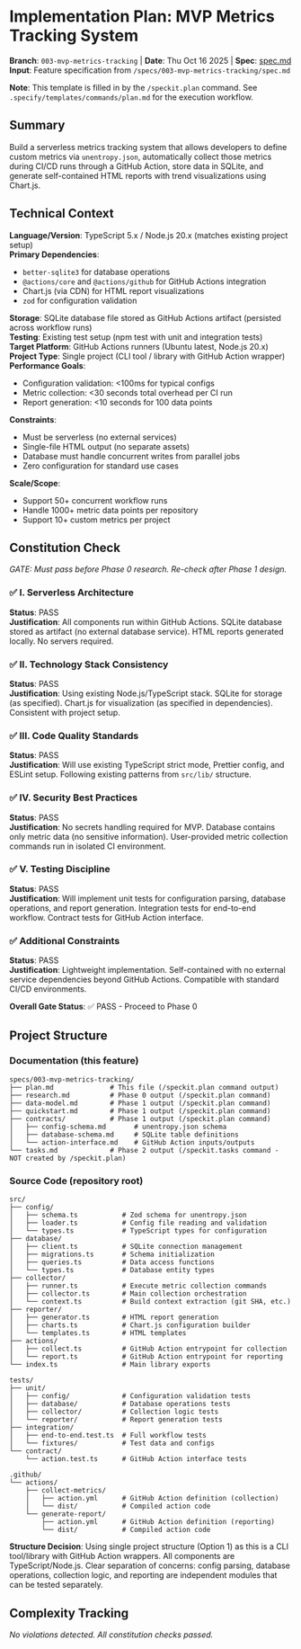 # Implementation Plan: MVP Metrics Tracking System

**Branch**: `003-mvp-metrics-tracking` | **Date**: Thu Oct 16 2025 | **Spec**: [spec.md](./spec.md)
**Input**: Feature specification from `/specs/003-mvp-metrics-tracking/spec.md`

**Note**: This template is filled in by the `/speckit.plan` command. See `.specify/templates/commands/plan.md` for the execution workflow.

## Summary

Build a serverless metrics tracking system that allows developers to define custom metrics via `unentropy.json`, automatically collect those metrics during CI/CD runs through a GitHub Action, store data in SQLite, and generate self-contained HTML reports with trend visualizations using Chart.js.

## Technical Context

**Language/Version**: TypeScript 5.x / Node.js 20.x (matches existing project setup)  
**Primary Dependencies**: 
- `better-sqlite3` for database operations
- `@actions/core` and `@actions/github` for GitHub Actions integration
- Chart.js (via CDN) for HTML report visualizations
- `zod` for configuration validation

**Storage**: SQLite database file stored as GitHub Actions artifact (persisted across workflow runs)  
**Testing**: Existing test setup (npm test with unit and integration tests)  
**Target Platform**: GitHub Actions runners (Ubuntu latest, Node.js 20.x)  
**Project Type**: Single project (CLI tool / library with GitHub Action wrapper)  
**Performance Goals**: 
- Configuration validation: <100ms for typical configs
- Metric collection: <30 seconds total overhead per CI run
- Report generation: <10 seconds for 100 data points

**Constraints**: 
- Must be serverless (no external services)
- Single-file HTML output (no separate assets)
- Database must handle concurrent writes from parallel jobs
- Zero configuration for standard use cases

**Scale/Scope**: 
- Support 50+ concurrent workflow runs
- Handle 1000+ metric data points per repository
- Support 10+ custom metrics per project

## Constitution Check

*GATE: Must pass before Phase 0 research. Re-check after Phase 1 design.*

### ✅ I. Serverless Architecture
**Status**: PASS  
**Justification**: All components run within GitHub Actions. SQLite database stored as artifact (no external database service). HTML reports generated locally. No servers required.

### ✅ II. Technology Stack Consistency
**Status**: PASS  
**Justification**: Using existing Node.js/TypeScript stack. SQLite for storage (as specified). Chart.js for visualization (as specified in dependencies). Consistent with project setup.

### ✅ III. Code Quality Standards
**Status**: PASS  
**Justification**: Will use existing TypeScript strict mode, Prettier config, and ESLint setup. Following existing patterns from `src/lib/` structure.

### ✅ IV. Security Best Practices
**Status**: PASS  
**Justification**: No secrets handling required for MVP. Database contains only metric data (no sensitive information). User-provided metric collection commands run in isolated CI environment.

### ✅ V. Testing Discipline
**Status**: PASS  
**Justification**: Will implement unit tests for configuration parsing, database operations, and report generation. Integration tests for end-to-end workflow. Contract tests for GitHub Action interface.

### ✅ Additional Constraints
**Status**: PASS  
**Justification**: Lightweight implementation. Self-contained with no external service dependencies beyond GitHub Actions. Compatible with standard CI/CD environments.

**Overall Gate Status**: ✅ PASS - Proceed to Phase 0

## Project Structure

### Documentation (this feature)

```
specs/003-mvp-metrics-tracking/
├── plan.md              # This file (/speckit.plan command output)
├── research.md          # Phase 0 output (/speckit.plan command)
├── data-model.md        # Phase 1 output (/speckit.plan command)
├── quickstart.md        # Phase 1 output (/speckit.plan command)
├── contracts/           # Phase 1 output (/speckit.plan command)
│   ├── config-schema.md       # unentropy.json schema
│   ├── database-schema.md     # SQLite table definitions
│   └── action-interface.md    # GitHub Action inputs/outputs
└── tasks.md             # Phase 2 output (/speckit.tasks command - NOT created by /speckit.plan)
```

### Source Code (repository root)

```
src/
├── config/
│   ├── schema.ts           # Zod schema for unentropy.json
│   ├── loader.ts           # Config file reading and validation
│   └── types.ts            # TypeScript types for configuration
├── database/
│   ├── client.ts           # SQLite connection management
│   ├── migrations.ts       # Schema initialization
│   ├── queries.ts          # Data access functions
│   └── types.ts            # Database entity types
├── collector/
│   ├── runner.ts           # Execute metric collection commands
│   ├── collector.ts        # Main collection orchestration
│   └── context.ts          # Build context extraction (git SHA, etc.)
├── reporter/
│   ├── generator.ts        # HTML report generation
│   ├── charts.ts           # Chart.js configuration builder
│   └── templates.ts        # HTML templates
├── actions/
│   ├── collect.ts          # GitHub Action entrypoint for collection
│   └── report.ts           # GitHub Action entrypoint for reporting
└── index.ts                # Main library exports

tests/
├── unit/
│   ├── config/             # Configuration validation tests
│   ├── database/           # Database operations tests
│   ├── collector/          # Collection logic tests
│   └── reporter/           # Report generation tests
├── integration/
│   ├── end-to-end.test.ts  # Full workflow tests
│   └── fixtures/           # Test data and configs
└── contract/
    └── action.test.ts      # GitHub Action interface tests

.github/
└── actions/
    ├── collect-metrics/
    │   ├── action.yml      # GitHub Action definition (collection)
    │   └── dist/           # Compiled action code
    └── generate-report/
        ├── action.yml      # GitHub Action definition (reporting)
        └── dist/           # Compiled action code
```

**Structure Decision**: Using single project structure (Option 1) as this is a CLI tool/library with GitHub Action wrappers. All components are TypeScript/Node.js. Clear separation of concerns: config parsing, database operations, collection logic, and reporting are independent modules that can be tested separately.

## Complexity Tracking

*No violations detected. All constitution checks passed.*
